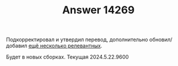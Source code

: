 ﻿---
title: "Answer 14269"
se.owner.user_id: 176217
se.owner.display_name: "αλεχολυτ"
se.owner.link: "https://ru.meta.stackoverflow.com/users/176217/%ce%b1%ce%bb%ce%b5%cf%87%ce%bf%ce%bb%cf%85%cf%84"
se.answer_id: 14269
se.question_id: 14268
se.post_type: answer
se.is_accepted: False
---
<p>Подкорректировал и утвердил перевод, дополнительно обновил/добавил <a href="https://ru.traducir.win/filters?sourceRegex=MiB" rel="nofollow noreferrer">ещё несколько релевантных</a>.</p>
<p>Будет в новых сборках. Текущая 2024.5.22.9600</p>
